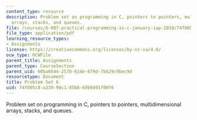 ```yaml
---
content_type: resource
description: Problem set on programming in C, pointers to pointers, multidimensional
  arrays, stacks, and queues.
file: /courses/6-087-practical-programming-in-c-january-iap-2010/74f005c8a23998c185b869b9d91f00f0_MIT6_087IAP10_assn06a.pdf
file_type: application/pdf
learning_resource_types:
- Assignments
license: https://creativecommons.org/licenses/by-nc-sa/4.0/
ocw_type: OCWFile
parent_title: Assignments
parent_type: CourseSection
parent_uid: 60ba6644-2570-614e-679d-7b629c9bec9d
resourcetype: Document
title: Problem Set 6
uid: 74f005c8-a239-98c1-85b8-69b9d91f00f0
---
```

Problem set on programming in C, pointers to pointers, multidimensional arrays, stacks, and queues.